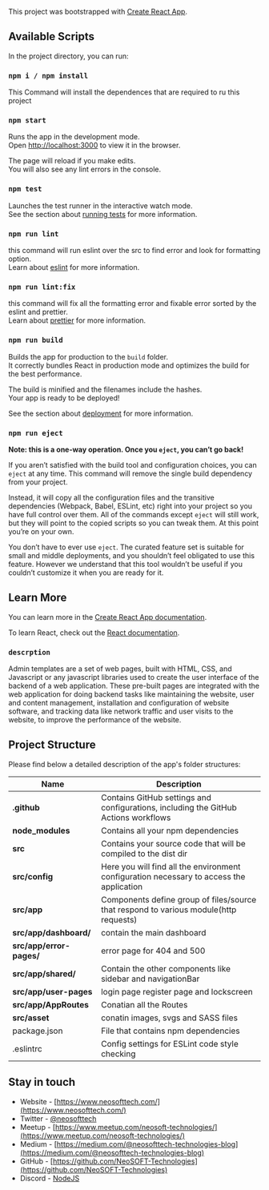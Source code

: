 This project was bootstrapped with [Create React App](https://github.com/facebook/create-react-app).

## Available Scripts

In the project directory, you can run:

### `npm i / npm install`

This Command will install the dependences that are required to ru this project<br>

### `npm start`

Runs the app in the development mode.<br>
Open [http://localhost:3000](http://localhost:3000) to view it in the browser.

The page will reload if you make edits.<br>
You will also see any lint errors in the console.

### `npm test`

Launches the test runner in the interactive watch mode.<br>
See the section about [running tests](https://facebook.github.io/create-react-app/docs/running-tests) for more information.

### `npm run lint`

this command will run eslint over the src to find error and look for formatting option.<br>
Learn about [eslint](https://eslint.org/) for more information.<br>

### `npm run lint:fix`

this command will fix all the formatting error and fixable error sorted by the eslint and prettier.<br>
Learn about [prettier](https://github.com/prettier/prettier) for more information.<br>

### `npm run build`

Builds the app for production to the `build` folder.<br>
It correctly bundles React in production mode and optimizes the build for the best performance.

The build is minified and the filenames include the hashes.<br>
Your app is ready to be deployed!

See the section about [deployment](https://facebook.github.io/create-react-app/docs/deployment) for more information.

### `npm run eject`

**Note: this is a one-way operation. Once you `eject`, you can’t go back!**

If you aren’t satisfied with the build tool and configuration choices, you can `eject` at any time. This command will remove the single build dependency from your project.

Instead, it will copy all the configuration files and the transitive dependencies (Webpack, Babel, ESLint, etc) right into your project so you have full control over them. All of the commands except `eject` will still work, but they will point to the copied scripts so you can tweak them. At this point you’re on your own.

You don’t have to ever use `eject`. The curated feature set is suitable for small and middle deployments, and you shouldn’t feel obligated to use this feature. However we understand that this tool wouldn’t be useful if you couldn’t customize it when you are ready for it.

## Learn More

You can learn more in the [Create React App documentation](https://facebook.github.io/create-react-app/docs/getting-started).

To learn React, check out the [React documentation](https://reactjs.org/).

### `descrption`
Admin templates are a set of web pages, built with HTML, CSS, and Javascript or any javascript libraries used to create the user interface of the backend of a web application. These pre-built pages are integrated with the web application for doing backend tasks like maintaining the website, user and content management, installation and configuration of website software, and tracking data like network traffic and user visits to the website, to improve the performance of the website.

## Project Structure


Please find below a detailed description of the app's folder structures:

| Name | Description |
| ------------------------ | --------------------------------------------------------------------------------------------- |
| **.github**              | Contains GitHub settings and configurations, including the GitHub Actions workflows            |
| **node_modules**         | Contains all your npm dependencies                                                            |
| **src**                  | Contains your source code that will be compiled to the dist dir                               |
| **src/config**           | Here you will find all the environment configuration necessary to access the application|
| **src/app**              | Components define group of files/source that respond to various module(http requests)|
| **src/app/dashboard/**   |  contain the main dashboard           |
| **src/app/error-pages/** | error page for 404 and 500             |
| **src/app/shared/**      |   Contain the other components like sidebar and navigationBar          |
| **src/app/user-pages**   |  login page register page  and lockscreen       |
| **src/app/AppRoutes**    |  Conatian all the Routes            |
| **src/asset**            |  conatin images, svgs and SASS files         |
| package.json             | File that contains npm dependencies|
| .eslintrc                | Config settings for ESLint code style checking         |
## Stay in touch

* Website - [https://www.neosofttech.com/](https://www.neosofttech.com/)
* Twitter - [@neosofttech](https://twitter.com/neosofttech)
* Meetup -  [https://www.meetup.com/neosoft-technologies/](https://www.meetup.com/neosoft-technologies/)
* Medium -  [https://medium.com/@neosofttech-technologies-blog](https://medium.com/@neosofttech-technologies-blog)
* GitHub - [https://github.com/NeoSOFT-Technologies](https://github.com/NeoSOFT-Technologies)
* Discord - [NodeJS](https://discord.gg/9xW5gQhQa4)
